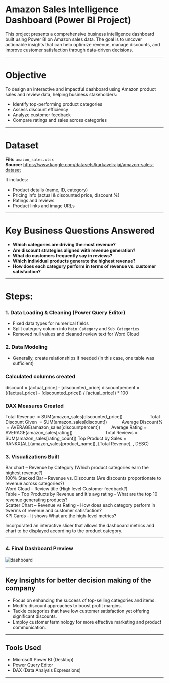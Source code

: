 # Amazon Sales Intelligence Dashboard (Power BI Project)

This project presents a comprehensive business intelligence dashboard built using Power BI on Amazon sales data. The goal is to uncover actionable insights that can help optimize revenue, manage discounts, and improve customer satisfaction through data-driven decisions.

---

# Objective

To design an interactive and impactful dashboard using Amazon product sales and review data, helping business stakeholders:
- Identify top-performing product categories
- Assess discount efficiency
- Analyze customer feedback
- Compare ratings and sales across categories

---

# Dataset

**File:** `amazon_sales.xlsx`  
**Source:** https://www.kaggle.com/datasets/karkavelrajaj/amazon-sales-dataset

It includes:
- Product details (name, ID, category)
- Pricing info (actual & discounted price, discount %)
- Ratings and reviews
- Product links and image URLs

---

# Key Business Questions Answered

- **Which categories are driving the most revenue?**
- **Are discount strategies aligned with revenue generation?**
- **What do customers frequently say in reviews?**
- **Which individual products generate the highest revenue?**
- **How does each category perform in terms of revenue vs. customer satisfaction?**

---

# Steps:

### 1. Data Loading & Cleaning (Power Query Editor)
- Fixed data types for numerical fields
- Split category column into `Main Category` and `Sub Categories`
- Removed null values and cleaned review text for Word Cloud

### 2. Data Modeling
- Generally, create relationships if needed (in this case, one table was sufficient)
  
### Calculated columns created
discount = [actual_price] - [discounted_price]
discountpercent = (([actual_price] - [discounted_price]) / [actual_price]) * 100

### DAX Measures Created
Total Revenue  = SUM(amazon_sales[discounted_price])                      
Total Discount Given  = SUM(amazon_sales[discount])            
Average Discount%  = AVERAGE(amazon_sales[discountpercent])         
Average Rating = AVERAGE(amazon_sales[rating])                          
Total Reviews = SUM(amazon_sales[rating_count])
Top Product by Sales = RANKX(ALL(amazon_sales[product_name]), [Total Revenue], , DESC)

### 3. Visualizations Built

Bar chart – Revenue by Category (Which product categories earn the highest revenue?)                      
100% Stacked Bar – Revenue vs. Discounts (Are discounts proportionate to revenue across categories?)   
Word Cloud – Review title (High level Customer feedback?)           
Table – Top Products by Revenue and it's avg rating - What are the top 10 revenue generating products?                
Scatter Chart – Revenue vs Rating - How does each category perform in twerms of revenue and customer satisfaction?       
KPI Cards - It shows What are the high-level metrics? 

Incorporated an interactive slicer that allows the dashboard metrics and chart to be displayed according to the product category.

---

### 4. Final Dashboard Preview

![dashboard](https://github.com/user-attachments/assets/269ab1d9-f94f-46c2-a52c-c065ebfc60f6)

---

## Key Insights for better decision making of the company

- Focus on enhancing the success of top-selling categories and items.  
- Modify discount approaches to boost profit margins.  
- Tackle categories that have low customer satisfaction yet offering significant discounts.  
- Employ customer terminology for more effective marketing and product communication.  
---

##  Tools Used

- Microsoft Power BI (Desktop)
- Power Query Editor
- DAX (Data Analysis Expressions)

---
